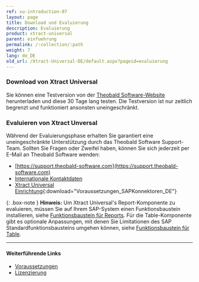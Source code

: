 ```yaml
---
ref: xu-introduction-07
layout: page
title: Download und Evaluierung
description: Evaluierung
product: xtract-universal
parent: einfuehrung
permalink: /:collection/:path
weight: 7
lang: de_DE
old_url: /Xtract-Universal-DE/default.aspx?pageid=evaluierung
---
```


### Download von Xtract Universal

Sie können eine Testversion von der [Theobald Software-Website](https://theobald-software.com/en/download-trial/) herunterladen und diese 30 Tage lang testen.
Die Testversion ist nur zeitlich begrenzt und funktioniert ansonsten uneingeschränkt.

### Evaluieren von Xtract Unversal
Während der Evaluierungsphase erhalten Sie garantiert eine uneingeschränkte Unterstützung durch das Theobald Software Support-Team.
Sollten Sie Fragen oder Zweifel haben, können Sie sich jederzeit per E-Mail an Theobald Software wenden: <br>
- [https://support.theobald-software.com](https://support.theobald-software.com)
- [Internationale Kontaktdaten](https://theobald-software.com/en/contact/)
- [Xtract Universal Einrichtung](/docs/sap-customizing/Voraussetzungen_SAPKonnektoren_DE.pdf){:download="Voraussetzungen_SAPKonnektoren_DE"}


{: .box-note }
**Hinweis:** Um Xtract Universal's Report-Komponente zu evaluieren, müssen Sie auf Ihrem SAP-System einen Funktionsbaustein installieren, siehe [Funktionsbaustein für Reports](../sap-customizing/report-funktionsbaustein-installieren). 
Für die Table-Komponente gibt es optionale Anpassungen, mit denen Sie Limitationen des SAP Standardfunktionsbausteins umgehen können, siehe [Funktionsbaustein für Table](../sap-customizing/funktionsbaustein-fuer-table-extraktion).

****
#### Weiterführende Links
- [Voraussetzungen](./systemvoraussetzungen)
- [Lizenzierung](./lizenz)


